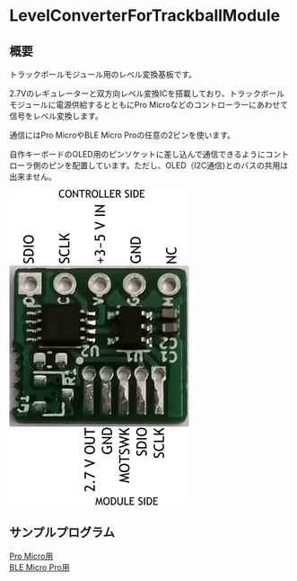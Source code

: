 # LevelConverterForTrackballModule

## 概要
トラックボールモジュール用のレベル変換基板です。

2.7Vのレギュレーターと双方向レベル変換ICを搭載しており、トラックボールモジュールに電源供給するとともにPro Microなどのコントローラーにあわせて信号をレベル変換します。

通信にはPro MicroやBLE Micro Proの任意の2ピンを使います。

自作キーボードのOLED用のピンソケットに差し込んで通信できるようにコントローラ側のピンを配置しています。ただし、OLED（I2C通信)とのバスの共用は出来ません。

![pin_assign](doc/img/main.png)

## サンプルプログラム
[Pro Micro用](https://github.com/sekigon-gonnoc/qmk_firmware/tree/dev/ble_micro_pro/keyboards/helix/rev2/keymaps/bto_tb)  
[BLE Micro Pro用](https://github.com/sekigon-gonnoc/qmk_firmware/tree/dev/ble_micro_pro/keyboards/ble_micro_pro/keymaps/bto_tb)

